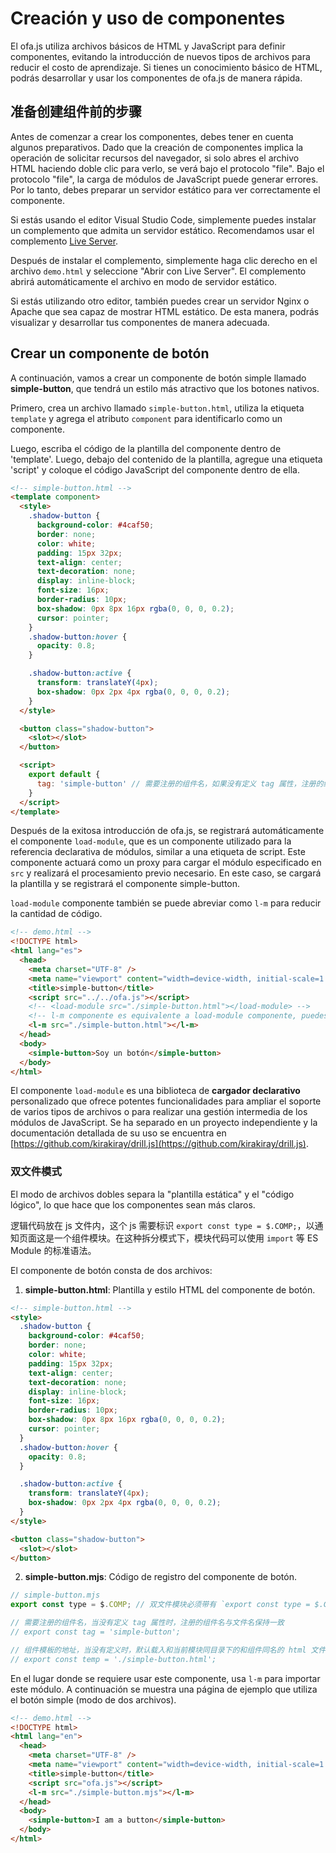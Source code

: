 # Creación y uso de componentes

El ofa.js utiliza archivos básicos de HTML y JavaScript para definir componentes, evitando la introducción de nuevos tipos de archivos para reducir el costo de aprendizaje. Si tienes un conocimiento básico de HTML, podrás desarrollar y usar los componentes de ofa.js de manera rápida.

## 准备创建组件前的步骤

Antes de comenzar a crear los componentes, debes tener en cuenta algunos preparativos. Dado que la creación de componentes implica la operación de solicitar recursos del navegador, si solo abres el archivo HTML haciendo doble clic para verlo, se verá bajo el protocolo "file". Bajo el protocolo "file", la carga de módulos de JavaScript puede generar errores. Por lo tanto, debes preparar un servidor estático para ver correctamente el componente.

Si estás usando el editor Visual Studio Code, simplemente puedes instalar un complemento que admita un servidor estático. Recomendamos usar el complemento [Live Server](https://marketplace.visualstudio.com/items?itemName=ritwickdey.LiveServer).

Después de instalar el complemento, simplemente haga clic derecho en el archivo `demo.html` y seleccione "Abrir con Live Server". El complemento abrirá automáticamente el archivo en modo de servidor estático.

Si estás utilizando otro editor, también puedes crear un servidor Nginx o Apache que sea capaz de mostrar HTML estático. De esta manera, podrás visualizar y desarrollar tus componentes de manera adecuada.

## Crear un componente de botón

A continuación, vamos a crear un componente de botón simple llamado **simple-button**, que tendrá un estilo más atractivo que los botones nativos.

Primero, crea un archivo llamado `simple-button.html`, utiliza la etiqueta `template` y agrega el atributo `component` para identificarlo como un componente.

Luego, escriba el código de la plantilla del componente dentro de 'template'. Luego, debajo del contenido de la plantilla, agregue una etiqueta 'script' y coloque el código JavaScript del componente dentro de ella.

```html
<!-- simple-button.html -->
<template component>
  <style>
    .shadow-button {
      background-color: #4caf50;
      border: none;
      color: white;
      padding: 15px 32px;
      text-align: center;
      text-decoration: none;
      display: inline-block;
      font-size: 16px;
      border-radius: 10px;
      box-shadow: 0px 8px 16px rgba(0, 0, 0, 0.2);
      cursor: pointer;
    }
    .shadow-button:hover {
      opacity: 0.8;
    }

    .shadow-button:active {
      transform: translateY(4px);
      box-shadow: 0px 2px 4px rgba(0, 0, 0, 0.2);
    }
  </style>

  <button class="shadow-button">
    <slot></slot>
  </button>

  <script>
    export default {
      tag: 'simple-button' // 需要注册的组件名，如果没有定义 tag 属性，注册的组件名与文件名保持一致
    }
  </script>
</template>
```

Después de la exitosa introducción de ofa.js, se registrará automáticamente el componente `load-module`, que es un componente utilizado para la referencia declarativa de módulos, similar a una etiqueta de script. Este componente actuará como un proxy para cargar el módulo especificado en `src` y realizará el procesamiento previo necesario. En este caso, se cargará la plantilla y se registrará el componente simple-button.

`load-module` componente también se puede abreviar como `l-m` para reducir la cantidad de código.

```html
<!-- demo.html -->
<!DOCTYPE html>
<html lang="es">
  <head>
    <meta charset="UTF-8" />
    <meta name="viewport" content="width=device-width, initial-scale=1.0" />
    <title>simple-button</title>
    <script src="../../ofa.js"></script>
    <!-- <load-module src="./simple-button.html"></load-module> -->
    <!-- l-m componente es equivalente a load-module componente, puedes escribir menos código -->
    <l-m src="./simple-button.html"></l-m>
  </head>
  <body>
    <simple-button>Soy un botón</simple-button>
  </body>
</html>
```

El componente `load-module` es una biblioteca de **cargador declarativo** personalizado que ofrece potentes funcionalidades para ampliar el soporte de varios tipos de archivos o para realizar una gestión intermedia de los módulos de JavaScript. Se ha separado en un proyecto independiente y la documentación detallada de su uso se encuentra en [https://github.com/kirakiray/drill.js](https://github.com/kirakiray/drill.js).

### 双文件模式

El modo de archivos dobles separa la "plantilla estática" y el "código lógico", lo que hace que los componentes sean más claros.

逻辑代码放在 js 文件内，这个 js 需要标识 `export const type = $.COMP;`，以通知页面这是一个组件模块。在这种拆分模式下，模块代码可以使用 `import` 等 ES Module 的标准语法。

El componente de botón consta de dos archivos:

1. **simple-button.html**: Plantilla y estilo HTML del componente de botón.

```html
<!-- simple-button.html -->
<style>
  .shadow-button {
    background-color: #4caf50;
    border: none;
    color: white;
    padding: 15px 32px;
    text-align: center;
    text-decoration: none;
    display: inline-block;
    font-size: 16px;
    border-radius: 10px;
    box-shadow: 0px 8px 16px rgba(0, 0, 0, 0.2);
    cursor: pointer;
  }
  .shadow-button:hover {
    opacity: 0.8;
  }

  .shadow-button:active {
    transform: translateY(4px);
    box-shadow: 0px 2px 4px rgba(0, 0, 0, 0.2);
  }
</style>

<button class="shadow-button">
  <slot></slot>
</button>
```

2. **simple-button.mjs**: Código de registro del componente de botón.

```javascript
// simple-button.mjs
export const type = $.COMP; // 双文件模块必须带有 `export const type = $.COMP`

// 需要注册的组件名，当没有定义 tag 属性时，注册的组件名与文件名保持一致
// export const tag = 'simple-button';

// 组件模板的地址，当没有定义时，默认载入和当前模块同目录下的和组件同名的 html 文件
// export const temp = './simple-button.html';
```

En el lugar donde se requiere usar este componente, usa `l-m` para importar este módulo. A continuación se muestra una página de ejemplo que utiliza el botón simple (modo de dos archivos).

```html
<!-- demo.html -->
<!DOCTYPE html>
<html lang="en">
  <head>
    <meta charset="UTF-8" />
    <meta name="viewport" content="width=device-width, initial-scale=1.0" />
    <title>simple-button</title>
    <script src="ofa.js"></script>
    <l-m src="./simple-button.mjs"></l-m> 
  </head>
  <body>
    <simple-button>I am a button</simple-button>
  </body>
</html>
```